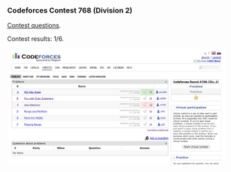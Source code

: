 ### Codeforces Contest 768 (Division 2)

[Contest questions](https://codeforces.com/contest/1631 'Link to Contest Questions').

Contest results: 1/6.

![Screenshot the results of my contest.](contest_results.png "a title")
